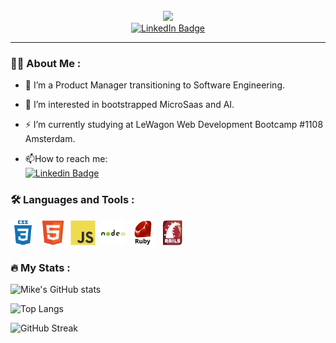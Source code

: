 <img src="https://komarev.com/ghpvc/?username=mikececco&style=flat-square&color=blue" alt=""/>
<div id="header" align="center">
  <img src="https://media.giphy.com/media/M9gbBd9nbDrOTu1Mqx/giphy.gif" width="100"/>
  <div id="badges">
  <a href="https://www.linkedin.com/in/mikececconello/">
    <img src="https://img.shields.io/badge/LinkedIn-blue?style=for-the-badge&logo=linkedin&logoColor=white" alt="LinkedIn Badge"/>
  </a>
    <hr>
  </div>
</div>


### :woman_technologist: About Me :

- :telescope: I’m a Product Manager transitioning to Software Engineering.

- :seedling: I’m interested in bootstrapped MicroSaas and AI.

- :zap: I’m currently studying at LeWagon Web Development Bootcamp #1108 Amsterdam.

- :mailbox:How to reach me: <br>
   [![Linkedin Badge](https://img.shields.io/badge/-kakbar-blue?style=flat&logo=Linkedin&logoColor=white)](https://www.linkedin.com/in/mikececconello/)


### :hammer_and_wrench: Languages and Tools :

<div>
  <img src="https://github.com/devicons/devicon/blob/master/icons/css3/css3-plain-wordmark.svg"  title="CSS3" alt="CSS" width="40" height="40"/>&nbsp;
  <img src="https://github.com/devicons/devicon/blob/master/icons/html5/html5-original.svg" title="HTML5" alt="HTML" width="40" height="40"/>&nbsp;
  <img src="https://github.com/devicons/devicon/blob/master/icons/javascript/javascript-original.svg" title="JavaScript" alt="JavaScript" width="40" height="40"/>&nbsp;
  <img src="https://github.com/devicons/devicon/blob/master/icons/nodejs/nodejs-original-wordmark.svg" title="NodeJS" alt="NodeJS" width="40" height="40"/>&nbsp;
  <img src="https://github.com/devicons/devicon/blob/master/icons/ruby/ruby-original-wordmark.svg" title="Ruby" alt="Ruby" width="40" height="40"/>&nbsp;
  <img src="https://github.com/devicons/devicon/blob/master/icons/rails/rails-original-wordmark.svg" title="Rails" alt="Rails" width="40" height="40"/>&nbsp;
</div>


### :fire: My Stats :

![Mike's GitHub stats](https://github-readme-stats.vercel.app/api?username=mikececco&theme=dark)

![Top Langs](https://github-readme-stats.vercel.app/api/top-langs/?username=mikececco&theme=monokai&hide_progress=true)


![GitHub Streak](https://streak-stats.demolab.com?user=mikececco&theme=onedark&border_radius=10&date_format=j%20M%5B%20Y%5D)


